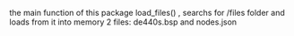 the main function of this package
load_files() , searchs for /files folder
and loads from it into memory 2 files:
de440s.bsp and nodes.json
